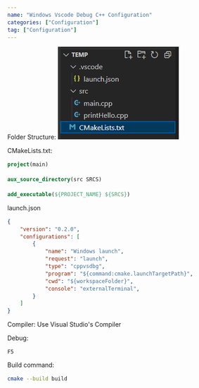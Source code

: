 ```yaml
---
name: "Windows Vscode Debug C++ Configuration"
categories: ["Configuration"]
tag: ["Configuration"]
---
```


Folder Structure:
!["Folder Structure"](\assets\img\post\Env_Config\Windows-Vscode\folder_structure.png)

CMakeLists.txt:
```cmake
project(main)

aux_source_directory(src SRCS)

add_executable(${PROJECT_NAME} ${SRCS})
```

launch.json
```json
{
    "version": "0.2.0",
    "configurations": [
        {
            "name": "Windows launch",
            "request": "launch",
            "type": "cppvsdbg",
            "program": "${command:cmake.launchTargetPath}",
            "cwd": "${workspaceFolder}",
            "console": "externalTerminal",
        }
    ]
}
```

Compiler: Use Visual Studio's Compiler

Debug:
```
F5
```

Build command:
```sh
cmake --build build
```